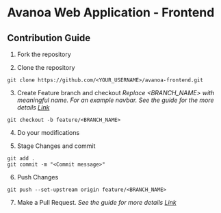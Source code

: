 # Avanoa Web Application - Frontend

## Contribution Guide

1. Fork the repository

2. Clone the repository

```
git clone https://github.com/<YOUR_USERNAME>/avanoa-frontend.git
```

3. Create Feature branch and checkout
   _Replace <BRANCH_NAME> with meaningful name. For an example navbar. See the guide for the more details [Link](https://www.atlassian.com/git/tutorials/comparing-workflows/feature-branch-workflow)_

```
git checkout -b feature/<BRANCH_NAME>
```

4. Do your modifications

5. Stage Changes and commit

```
git add .
git commit -m "<Commit message>"
```

6. Push Changes

```
git push --set-upstream origin feature/<BRANCH_NAME>
```

7. Make a Pull Request.
   _See the guide for more
   details [Link](https://docs.github.com/en/free-pro-team@latest/github/collaborating-with-issues-and-pull-requests/creating-a-pull-request)_

<br>
